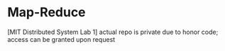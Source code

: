 # Map-Reduce
[MIT Distributed System Lab 1] actual repo is private due to honor code; access can be granted upon request
